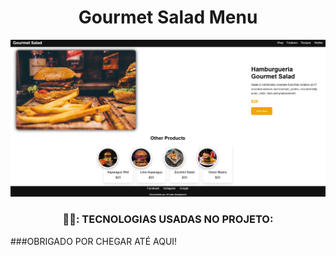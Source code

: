 <div align="center">
  <h1 align="center">Gourmet Salad Menu</h1>

  <img src="https://github.com/luizjxcoder/hamburguerMenu/raw/main/assets/gourmet salad.png" alt="Imagem do projeto"/>

  ### 🧑‍💻: TECNOLOGIAS USADAS NO PROJETO:
</div>
###OBRIGADO POR CHEGAR ATÉ AQUI!

